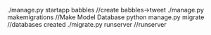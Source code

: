  ./manage.py startapp babbles         //create babbles->tweet
 ./manage.py makemigrations          //Make Model Database
 python manage.py migrate           //databases created
 ./migrate.py runserver            //runserver